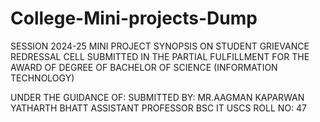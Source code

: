 # College-Mini-projects-Dump

SESSION 2024-25
MINI PROJECT SYNOPSIS
ON
STUDENT GRIEVANCE REDRESSAL CELL
SUBMITTED IN THE PARTIAL FULFILLMENT FOR THE AWARD OF DEGREE OF
BACHELOR OF SCIENCE (INFORMATION TECHNOLOGY)

	

UNDER THE GUIDANCE OF:                        SUBMITTED BY:
MR.AAGMAN KAPARWAN                            YATHARTH BHATT
ASSISTANT PROFESSOR                           BSC IT
USCS                                          ROLL NO: 47
